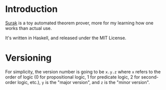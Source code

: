 # Introduction

[Surak](http://en.memory-alpha.org/wiki/Surak) is a toy automated theorem prover, more for my learning how one works than actual use.

It's written in Haskell, and released under the MIT License.

# Versioning

For simplicity, the version number is going to be `x.y.z` where `x`
refers to the order of logic (0 for propositional logic, 1 for predicate
logic, 2 for second-order logic, etc.), `y` is the "major version", and
`z` is the "minor version".
